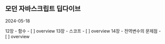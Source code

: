 ## 모던 자바스크립트 딥다이브

2024-05-18

12장 - 함수
    - [ ] overview
13장 - 스코프
    - [ ] overview
14장 - 전역변수의 문제점
    - [ ] overview
